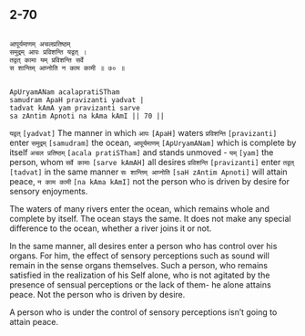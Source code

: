## 2-70


```shloka-sa

आपूर्यमाणम् अचलप्रतिष्ठम्
समुद्रम् आपः प्रविशन्ति यद्वत् ।
तद्वत् कामा यम् प्रविशन्ति सर्वे
स शान्तिम् आप्नोति न काम कामी ॥ ७० ॥

```
```shloka-sa-hk

ApUryamANam acalapratiSTham
samudram ApaH pravizanti yadvat |
tadvat kAmA yam pravizanti sarve
sa zAntim Apnoti na kAma kAmI || 70 ||

```
`यद्वत्` `[yadvat]` The manner in which `आपः` `[ApaH]` waters `प्रविशन्ति` `[pravizanti]` enter `समुद्रम्` `[samudram]` the ocean, `आपूर्यमाणम्` `[ApUryamANam]` which is complete by itself `अचल प्रतिष्ठम्` `[acala pratiSTham]` and stands unmoved - `यम्` `[yam]` the person, whom `सर्वे कामाः` `[sarve kAmAH]` all desires `प्रविशन्ति` `[pravizanti]` enter `तद्वत्` `[tadvat]` in the same manner `सः शान्तिम् आप्नोति` `[saH zAntim Apnoti]` will attain peace, `न काम कामी` `[na kAma kAmI]` not the person who is driven by desire for sensory enjoyments.

The waters of many rivers enter the ocean, which remains whole and complete by itself. The ocean stays the same. It does not make any special difference to the ocean, whether a river joins it or not. 

In the same manner, all desires enter a person who has control over his organs. For him, the effect of sensory perceptions such as sound will remain in the sense organs themselves. Such a person, who remains satisfied in the realization of his Self alone, who is not agitated by the presence of sensual perceptions or the lack of them- he alone attains peace. Not the person who is driven by desire. 

A person who is under the control of sensory perceptions isn’t going to attain peace.


